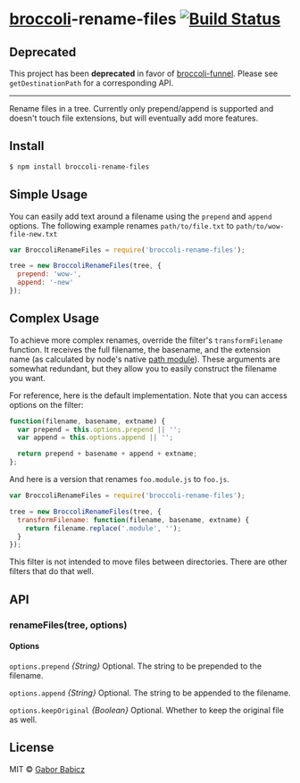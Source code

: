 # [broccoli](https://github.com/joliss/broccoli)-rename-files [![Build Status](https://travis-ci.org/zeppelin/broccoli-rename-files.svg?branch=master)](https://travis-ci.org/zeppelin/broccoli-rename-files)

## Deprecated

This project has been **deprecated** in favor of [broccoli-funnel](https://www.npmjs.com/package/broccoli-funnel). Please see `getDestinationPath` for a corresponding API.

---

Rename files in a tree. Currently only prepend/append is supported and doesn't touch file extensions, but will eventually add more features.

## Install

```sh
$ npm install broccoli-rename-files
```

## Simple Usage

You can easily add text around a filename using the `prepend` and `append` options.
The following example renames `path/to/file.txt` to `path/to/wow-file-new.txt`

```js
var BroccoliRenameFiles = require('broccoli-rename-files');

tree = new BroccoliRenameFiles(tree, {
  prepend: 'wow-',
  append: '-new'
});
```

## Complex Usage

To achieve more complex renames, override the filter's  `transformFilename`
function. It receives the full filename, the basename, and the extension name
(as calculated by node's native
[path module](http://nodejs.org/docs/v0.4.9/api/path.html#path.basename)).
These arguments are somewhat redundant, but they allow you to easily construct
the filename you want.

For reference, here is the default implementation. Note that you can access
options on the filter:

```js
function(filename, basename, extname) {
  var prepend = this.options.prepend || '';
  var append = this.options.append || '';

  return prepend + basename + append + extname;
};
```

And here is a version that renames `foo.module.js` to `foo.js`.

```js
var BroccoliRenameFiles = require('broccoli-rename-files');

tree = new BroccoliRenameFiles(tree, {
  transformFilename: function(filename, basename, extname) {
    return filename.replace('.module', '');
  }
});
```

This filter is not intended to move files between directories. There are other
filters that do that well.


## API

### renameFiles(tree, options)

#### Options

`options.prepend` *{String}* Optional. The string to be prepended to the filename.

`options.append` *{String}* Optional. The string to be appended to the filename.

`options.keepOriginal` *{Boolean}* Optional. Whether to keep the original file as well.

## License

MIT &copy; [Gabor Babicz](http://zeppelin.im)
